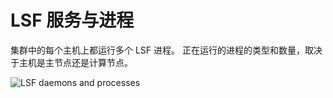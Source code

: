 # LSF 服务与进程

集群中的每个主机上都运行多个 LSF 进程。 正在运行的进程的类型和数量，取决于主机是主节点还是计算节点。



![LSF daemons and processes](https://www.ibm.com/support/knowledgecenter/SSWRJV_10.1.0/lsf_foundations/lsf_processes_summary.jpg)